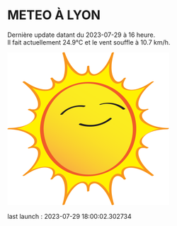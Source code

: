 # METEO À LYON

Dernière update datant du 2023-07-29 à 16 heure.  
Il fait actuellement 24.9°C et le vent souffle à 10.7 km/h.      

![](./.github/sun.png)

last launch : 2023-07-29 18:00:02.302734
